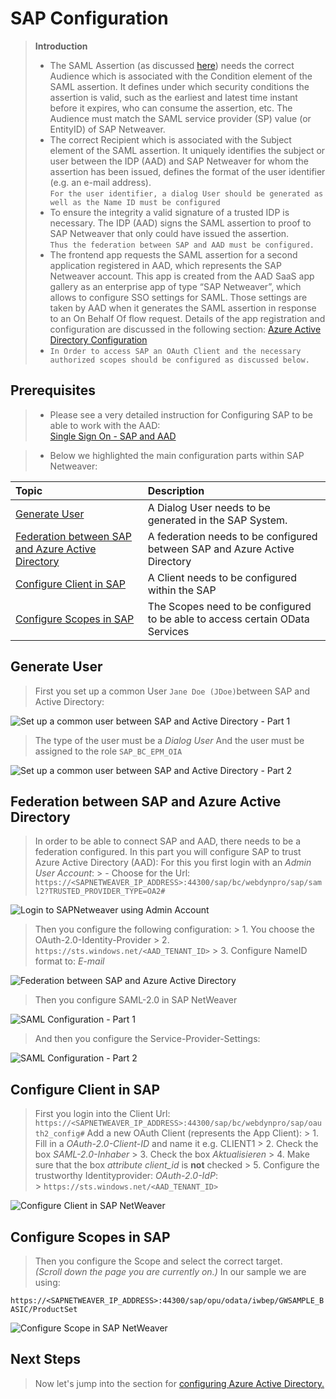 
# SAP Configuration

> **Introduction**
> - The SAML Assertion (as discussed [here](../README.md)) needs the correct Audience which is associated with the Condition element of the SAML assertion. It defines under which security conditions the assertion is valid, such as the earliest and latest time instant before it expires, who can consume the assertion, etc. The Audience must match the SAML service provider (SP) value (or EntityID) of SAP Netweaver. 
> - The correct Recipient which is associated with the Subject element of the SAML assertion. It uniquely identifies the subject or user between the IDP (AAD) and SAP Netweaver for whom the assertion has been issued, defines the format of the user identifier (e.g. an e-mail address). <br> ```For the user identifier, a dialog User should be generated as well as the Name ID must be configured``` <br>
> - To ensure the integrity a valid signature of a trusted IDP is necessary. The IDP (AAD) signs the SAML assertion to proof to SAP Netweaver that only could have issued the assertion. <br> ```Thus the federation between SAP and AAD must be configured.``` <br>
> - The frontend app requests the SAML assertion for a second application registered in AAD, which represents the SAP Netweaver account. This app is created from the AAD SaaS app gallery as an enterprise app of type “SAP Netweaver”, which allows to configure SSO settings for SAML. Those settings are taken by AAD when it generates the SAML assertion in response to an On Behalf Of flow request. Details of the app registration and configuration are discussed in the following section: [Azure Active Directory Configuration](../AzureActiveDirectoryConfiguration/README.md) <br>
> - ```In Order to access SAP an OAuth Client and the necessary authorized scopes should be configured as discussed below.```


## Prerequisites
> - Please see a very detailed instruction for Configuring SAP to be able to work with the AAD: <br> [Single Sign On - SAP and AAD](https://blogs.sap.com/2019/10/17/single-sign-on-for-abap-engine-with-azure-active-directory-using-oauth/) <br>

> - Below we highlighted the main configuration parts within SAP Netweaver: <br>

|Topic|Description|
|:-----------|:------------------|
|[Generate User]()|A Dialog User needs to be generated in the SAP System.|
|[Federation between SAP and Azure Active Directory]()|A federation needs to be configured between SAP and Azure Active Directory|
|[Configure Client in SAP]()|A Client needs to be configured within the SAP|
|[Configure Scopes in SAP]()|The Scopes need to be configured to be able to access certain OData Services|


## Generate User

> First you set up a common User ```Jane Doe (JDoe)```between SAP and Active Directory:

![Set up a common user between SAP and Active Directory - Part 1](./img/SAPNetweaverDialogUserPart1.png)

> The type of the user must be a *Dialog User*
> And the user must be assigned to the role ```SAP_BC_EPM_OIA```

![Set up a common user between SAP and Active Directory - Part 2](./img/SAPNetweaverDialogUserPart2.png)

## Federation between SAP and Azure Active Directory

> In order to be able to connect SAP and AAD, there needs to be a federation configured.
> In this part you will configure SAP to trust Azure Active Directory (AAD):
> For this you first login with an *Admin User Account*:
    > - Choose for the Url: ```https://<SAPNETWEAVER_IP_ADDRESS>:44300/sap/bc/webdynpro/sap/saml2?TRUSTED_PROVIDER_TYPE=OA2#```


![Login to SAPNetweaver using Admin Account](./img/SAPNetweaverAdminLogIn.png)

> Then you configure the following configuration:
    > 1. You choose the OAuth-2.0-Identity-Provider
    > 2. ``` https://sts.windows.net/<AAD_TENANT_ID> ```
    > 3. Configure NameID format to: *E-mail*

![Federation between SAP and Azure Active Directory](./img/SAPNetWeaverTruststellungAAD.png)


> Then you configure SAML-2.0 in SAP NetWeaver

![SAML Configuration - Part 1](./img/SAPNetweaverSAMLKonfiguration.png)

> And then you configure the Service-Provider-Settings:

![SAML Configuration - Part 2](./img/SAPNetweaverSAMLConfigurationPart2.png)

## Configure Client in SAP

> First you login into the Client Url: ```https://<SAPNETWEAVER_IP_ADDRESS>:44300/sap/bc/webdynpro/sap/oauth2_config#```
> Add a new OAuth Client (represents the App Client):
    > 1. Fill in a *OAuth-2.0-Client-ID* and name it e.g. CLIENT1
    > 2. Check the box *SAML-2.0-Inhaber*
    > 3. Check the box *Aktualisieren*
    > 4. Make sure that the box *attribute client_id* is **not** checked
    > 5. Configure the trustworthy Identityprovider: *OAuth-2.0-IdP*: <br>
    > ``` https://sts.windows.net/<AAD_TENANT_ID> ```

![Configure Client in SAP NetWeaver](./img/SAPNetweaverClientSetup.png)

## Configure Scopes in SAP

> Then you configure the Scope and select the correct target. <br>
> *(Scroll down the page you are currently on.)*
> In our sample we are using: 

```https://<SAPNETWEAVER_IP_ADDRESS>:44300/sap/opu/odata/iwbep/GWSAMPLE_BASIC/ProductSet```

![Configure Scope in SAP NetWeaver](./img/SAPNetweaverScope.png)


## Next Steps

> Now let's jump into the section for [configuring Azure Active Directory.](../AzureActiveDirectoryConfiguration/README.md) 